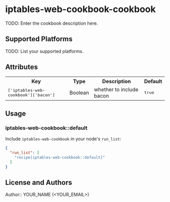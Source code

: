 # iptables-web-cookbook-cookbook

TODO: Enter the cookbook description here.

## Supported Platforms

TODO: List your supported platforms.

## Attributes

<table>
  <tr>
    <th>Key</th>
    <th>Type</th>
    <th>Description</th>
    <th>Default</th>
  </tr>
  <tr>
    <td><tt>['iptables-web-cookbook']['bacon']</tt></td>
    <td>Boolean</td>
    <td>whether to include bacon</td>
    <td><tt>true</tt></td>
  </tr>
</table>

## Usage

### iptables-web-cookbook::default

Include `iptables-web-cookbook` in your node's `run_list`:

```json
{
  "run_list": [
    "recipe[iptables-web-cookbook::default]"
  ]
}
```

## License and Authors

Author:: YOUR_NAME (<YOUR_EMAIL>)
